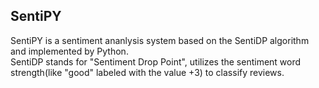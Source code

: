 ## SentiPY
SentiPY is a sentiment ananlysis system based on the SentiDP algorithm and implemented by Python.    
SentiDP stands for "Sentiment Drop Point", utilizes the sentiment word strength(like "good" labeled with the value +3) to classify reviews. 

